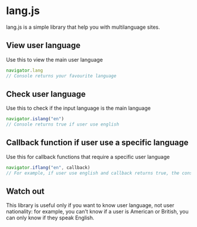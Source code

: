 # lang.js

lang.js is a simple library that help you with multilanguage sites.

## View user language

Use this to view the main user language
```javascript
navigator.lang
// Console returns your favourite language
```

## Check user language

Use this to check if the input language is the main language
```javascript
navigator.islang("en")
// Console returns true if user use english
```

## Callback function if user use a specific language

Use this for callback functions that require a specific user language
```javascript
navigator.iflang("en", callback)
// For example, if user use english and callback returns true, the console returns true, too.
```

## Watch out

This library is useful only if you want to know user language, not user nationality: for example, you can't know if a user is American or British, you can only know if they speak English.
